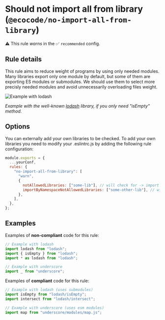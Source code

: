 # Should not import all from library (`@ecocode/no-import-all-from-library`)

⚠️ This rule _warns_ in the ✅ `recommended` config.

<!-- end auto-generated rule header -->

## Rule details

This rule aims to reduce weight of programs by using only needed modules. Many libraries export only one module by
default, but some of them are exporting ES modules or submodules. We should use them to select more precisly needed
modules and avoid unnecessarily overloading files weight.

![Example with lodash](https://raw.githubusercontent.com/green-code-initiative/ecoCode-linter/main/eslint-plugin/docs/images/no-import-all-from-library.jpg)

*Example with the well-known [lodash](https://lodash.com/) library, if you only need "isEmpty" method.*

## Options

You can externally add your own libraries to be checked.
To add your own libraries you need to modify your .eslintrc.js by adding the following rule configuration:

```js
module.exports = {
  ...yourConf,
  rules: {
    "no-import-all-from-library": [
      "warn",
      {
        notAllowedLibraries: ["some-lib"], // will check for -> import someLib from "some-lib"
        importByNamespaceNotAllowedLibraries: ["some-other-lib"], // will check for -> import * as someOtherLib from "some-other-lib"
      },
    ],
  },
};
```

## Examples

Examples of **non-compliant** code for this rule:

```js
// Example with lodash
import lodash from "lodash";
import { isEmpty } from "lodash";
import * as lodash from "lodash";

// Example with underscore
import _ from "underscore";
```

Examples of **compliant** code for this rule:

```js
// Example with lodash (uses submodules)
import isEmpty from "lodash/isEmpty";
import intersect from "lodash/intersect";

// Example with underscore (uses esm modules)
import map from "underscore/modules/map.js";
```
